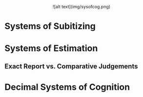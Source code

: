 <center> ![alt text](img/sysofcog.png) </center>

# Systems of Subitizing

# Systems of Estimation

## Exact Report vs. Comparative Judgements

# Decimal Systems of Cognition